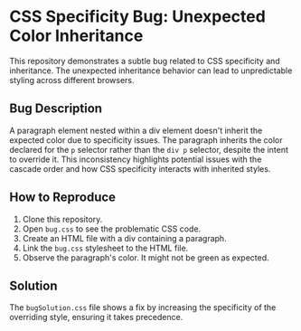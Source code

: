 # CSS Specificity Bug: Unexpected Color Inheritance

This repository demonstrates a subtle bug related to CSS specificity and inheritance. The unexpected inheritance behavior can lead to unpredictable styling across different browsers.

## Bug Description

A paragraph element nested within a div element doesn't inherit the expected color due to specificity issues. The paragraph inherits the color declared for the `p` selector rather than the `div p` selector, despite the intent to override it. This inconsistency highlights potential issues with the cascade order and how CSS specificity interacts with inherited styles.

## How to Reproduce

1. Clone this repository.
2. Open `bug.css` to see the problematic CSS code.
3. Create an HTML file with a div containing a paragraph. 
4. Link the `bug.css` stylesheet to the HTML file.
5. Observe the paragraph's color. It might not be green as expected.

## Solution

The `bugSolution.css` file shows a fix by increasing the specificity of the overriding style, ensuring it takes precedence.